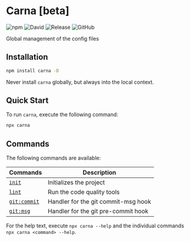 # Carna [beta]

![npm](https://img.shields.io/npm/v/carna)
![David](https://img.shields.io/david/kettil/carna)
![Release](https://github.com/kettil/carna/workflows/Release/badge.svg)
![GitHub](https://img.shields.io/github/license/kettil/carna)

Global management of the config files

## Installation

```bash
npm install carna -D
```

Never install `carna` globally, but always into the local context.

## Quick Start

To run `carna`, execute the following command:

```bash
npx carna
```

## Commands

The following commands are available:

| Commands                             | Description                         |
| ------------------------------------ | ----------------------------------- |
| [`init`](./docs/commands/init.md)    | Initializes the project             |
| [`lint`](./docs/commands/lint.md)    | Run the code quality tools          |
| [`git:commit`](docs/commands/git.md) | Handler for the git commit-msg hook |
| [`git:msg`](docs/commands/git.md)    | Handler for the git pre-commit hook |

For the help text, execute `npx carna --help` and the individual commands `npx carna <command> --help`.
